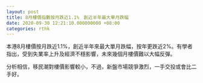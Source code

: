 ```yaml
---
layout: post
title: 8月樓價指數按月跌近1.1%　創近半年最大單月跌幅
date: 2020-09-30 12:21:10.000000000 +08:00
categories: rthk
---
```


本港8月樓價按月跌近1.1%，創近半年來最大單月跌幅，按年更跌近2%。有學者指出，受到失業率上升及經濟不穩影響，未來幾個月樓價難以大幅反彈。

分析相信，移民潮對樓價影響較小，不過，新盤市場競爭激烈，一手交投或會比二手好。
